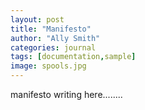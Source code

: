 ```yaml
---
layout: post
title: "Manifesto"
author: "Ally Smith"
categories: journal
tags: [documentation,sample]
image: spools.jpg
---
```


manifesto writing here........